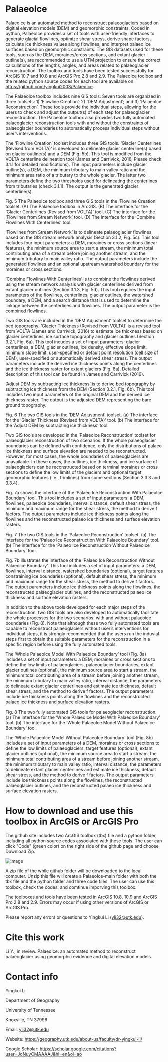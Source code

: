 # PalaeoIce
PalaeoIce is an automated method to reconstruct palaeoglaciers based on digitial elevation models (DEM) and geomorphic constraints. Coded in python, PalaeoIce provides a set of tools with user-friendly interfaces to generate glacial flowlines, optimize shear stress, derive shape factors, calculate ice thickness values along flowlines, and interpret palaeo ice surfaces based on geomorphic constraints. The GIS datasets used for these tools, such as the DEM, moraines/cross sections, and extant glacier outline(s), are recommended to use a UTM projection to ensure the correct calculations of the lengths, angles, and areas related to palaeoglacier reconstruction. The toolbox and tools have been tested successfully for ArcGIS 10.7 and 10.8 and ArcGIS Pro 2.8 and 2.9. The PalaeoIce toolbox and the related python source codes for each tool are available on https://github.com/yingkui2003/PalaeoIce. 

The PalaeoIce toolbox includes nine GIS tools: Seven tools are organized in three toolsets: 1) ‘Flowline Creation’; 2) ‘DEM Adjustment’; and 3) ‘PalaeoIce Reconstruction’. These tools provide the individual steps, allowing for the users to check and adjust the output(s) of each step for palaeoglacier reconstruction. The PalaeoIce toolbox also provides two fully automated palaeoglacier reconstruction tools with and without the constraints of palaeoglacier boundaries to automatically process individual steps without user’s interventions. 


The ‘Flowline Creation’ toolset includes three GIS tools. ‘Glacier Centerlines (Revised from VOLTA)’ is developed to delineate glacier centerline(s) based on glacier outline(s) and a DEM (Fig. 5b). This tool is modified from the VOLTA centerline delineation tool (James and Carrivick, 2016, Please check 3.1.1 for detailed modifications). The input parameters include glacier outline(s), a DEM, the minimum tributary to main valley ratio and the minimum area ratio of a tributary to the whole glacier. The latter two parameters define the two thresholds used for delineating the centerlines from tributaries (check 3.1.1). The output is the generated glacier centerline(s).
 
Fig. 5 The PalaeoIce toolbox and three GIS tools in the ‘Flowline Creation’ toolset. (A) The PalaeoIce toolbox in ArcGIS. (B) The interface for the ‘Glacier Centerlines (Revised from VOLTA)’ tool. (C) The interface for the ‘Flowlines from Stream Network’ tool. (D) The interface for the ‘Combine Flowlines With Centerlines’ tool.

‘Flowlines from Stream Network’ is to delineate palaeoglacier flowlines based on the GIS stream network analysis (Section 3.1.2, Fig. 5c). This tool includes four input parameters: a DEM, moraines or cross sections (linear features), the minimum source area to start a stream, the minimum total contributing area of a stream before joining another stream, and the minimum tributary to main valley ratio. The output parameters include the generated flowlines and an optional upstream watershed boundary for the moraines or cross sections.

‘Combine Flowlines With Centerlines’ is to combine the flowlines derived using the stream network analysis with glacier centerlines derived from extant glacier outlines (Section 3.1.3, Fig. 5d). This tool requires the input parameters of the flowlines, centerlines, glacier outlines, the watershed boundary, a DEM, and a search distance that is used to determine the linkage between the centerlines and flowlines. The output parameter is the combined flowlines.

Two GIS tools are included in the ‘DEM Adjustment’ toolset to determine the bed topography. ‘Glacier Thickness (Revised from VOLTA)’ is a revised tool from VOLTA (James and Carrivick, 2016) to estimate ice thickness based on glacier centerlines, ice surface topography and glacier outlines (Section 3.2.1, Fig. 6a). This tool incudes a set of input parameters: glacier centerlines, a DEM, glacier outlines, ice density, effective slope limit, minimum slope limit, user-specified or default point resolution (cell size of DEM), user-specified or automatically derived shear stress. The output parameters include the derived ice thickness points along the centerlines and the ice thickness raster for extant glaciers (Fig. 6a). Detailed description of this tool can be found in James and Carrivick (2016).

‘Adjust DEM by subtracting ice thickness’ is to derive bed topography by subtracting ice thickness from the DEM (Section 3.2.1, Fig. 6b). This tool includes two input parameters of the original DEM and the derived ice thickness raster. The output is the adjusted DEM representing the bare ground topography.
 
Fig. 6 The two GIS tools in the ‘DEM Adjustment’ toolset. (a) The interface for the ‘Glacier Thickness (Revised from VOLTA)’ tool. (b) The interface for the ‘Adjust DEM by subtracting ice thickness’ tool.

Two GIS tools are developed in the ‘PalaeoIce Reconstruction’ toolset for palaeoglacier reconstruction of two scenarios. If the whole palaeoglacier boundaries can be defined with confidence, only the distributions of palaeo ice thickness and surface elevation are needed to be reconstructed. However, for most cases, the whole boundaries of palaeoglaciers are unavailable. In these cases, the outlines, ice thickness, and ice surface of palaeoglaciers can be reconstructed based on terminal moraines or cross sections to define the low limits of the glaciers and optional target geomorphic features (i.e., trimlines) from some sections (Section 3.3.3 and 3.3.4). 

Fig. 7a shows the interface of the ‘Palaeo Ice Reconstruction With PalaeoIce Boundary’ tool. This tool includes a set of input parameters: a DEM, flowlines, palaeoice boundaries, interval distance, default shear stress, the minimum and maximum range for the shear stress, the method to derive f factors. The output parameters include ice thickness points along the flowlines and the reconstructed palaeo ice thickness and surface elevation rasters. 
 
Fig. 7 The two GIS tools in the ‘PalaeoIce Reconstruction’ toolset. (a) The interface for the ‘Palaeo Ice Reconstruction With PalaeoIce Boundary’ tool. (b) The interface for the ‘Palaeo Ice Reconstruction Without PalaeoIce Boundary’ tool.

Fig. 7b illustrates the interface of the ‘Palaeo Ice Reconstruction Without Palaeoice Boundary’. This tool includes a set of input parameters: a DEM, flowlines, interval distance, watershed boundaries (optional), target features constraining ice boundaries (optional), default shear stress, the minimum and maximum range for the shear stress, the method to derive f factors. The output parameters include ice thickness points along the flowlines, the reconstructed palaeoglacier outlines, and the reconstructed palaeo ice thickness and surface elevation rasters. 

In addition to the above tools developed for each major steps of the reconstruction, two GIS tools are also developed to automatically facilitate the whole processes for the two scenarios: with and without palaeoice boundaries (Fig. 8). Note that although these two fully automated tools are capable to reconstruct palaeoglaciers without user’s interventions for individual steps, it is strongly recommended that the users run the induvial steps first to obtain the suitable parameters for the reconstruction in a specific region before using the fully automated tools.

The ‘Whole PalaeoIce Model With PalaeoIce Boundary’ tool (Fig. 8a) includes a set of input parameters: a DEM, moraines or cross sections to define the low limits of palaeoglaciers, palaeoglacier boundaries, extant glacier outlines (optional), the minimum source area to start a stream, the minimum total contributing area of a stream before joining another stream, the minimum tributary to main valley ratio, interval distance, the parameters to delineate extant glacier centerlines and estimate ice thickness, default shear stress, and the method to derive f factors. The output parameters include ice thickness points along the flowlines and the reconstructed palaeo ice thickness and surface elevation rasters.

 
Fig. 8 The two fully automated GIS tools for palaeoglacier reconstruction. (a) The interface for the ‘Whole PalaeoIce Model With PalaeoIce Boundary’ tool. (b) The interface for the ‘Whole PalaeoIce Model Without PalaeoIce Boundary’ tool.

The ‘Whole PalaeoIce Model Without PalaeoIce Boundary’ tool (Fig. 8b) includes a set of input parameters of a DEM, moraines or cross sections to define the low limits of palaeoglaciers, target features (optional), extant glacier outlines (optional), the minimum source area to start a stream, the minimum total contributing area of a stream before joining another stream, the minimum tributary to main valley ratio, interval distance, the parameters to delineate extant glacier centerlines and estimate ice thickness, default shear stress, and the method to derive f factors. The output parameters include ice thickness points along the flowlines, the reconstructed palaeoglacier outlines, and the reconstructed palaeo ice thickness and surface elevation rasters. 

# How to download and use this toolbox in ArcGIS or ArcGIS Pro
The github site includes two ArcGIS toolbox (tbx) file and a python folder, including all python source codes associated with these tools. The user can click "Code" (green color) on the right side of the github page and choose Download Zip.

![image](https://user-images.githubusercontent.com/24683137/140193749-35671a0e-2664-4bca-b487-a1e2f071fc36.png)

A zip file of the while github folder will be downloaded to the local computer. Unzip this file will create a PalaeoIce-main folder with both the tbx file and the python folder and three code files. The user can use this toolbox, check the codes, and comtinue imporving this toolbox.

The toolboxes and tools have been tested in ArcGIS 10.8, 10.9 and ArcGIS Pro 2.8 and 2.9. Errors may occur if using other versions of ArcGIS or ArcGIS Pro. 

Please report any errors or questions to Yingkui Li (yli32@utk.edu).

# Cite this work
Li Y., in review. PalaeoIce: an automated method to reconstruct palaeoglacier using geomorphic evidence and digital elevation models.

# Contact info
Yingkui Li

Department of Geography

University of Tennessee

Knoxville, TN 37996

Email: yli32@utk.edu

Website: https://geography.utk.edu/about-us/faculty/dr-yingkui-li/

Google Scholar: https://scholar.google.com/citations?user=JoNuyCMAAAAJ&hl=en&oi=ao
